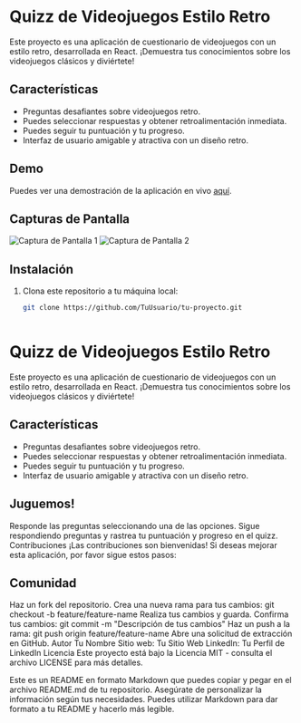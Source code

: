 # Quizz de Videojuegos Estilo Retro

Este proyecto es una aplicación de cuestionario de videojuegos con un estilo retro, desarrollada en React. ¡Demuestra tus conocimientos sobre los videojuegos clásicos y diviértete!

## Características

- Preguntas desafiantes sobre videojuegos retro.
- Puedes seleccionar respuestas y obtener retroalimentación inmediata.
- Puedes seguir tu puntuación y tu progreso.
- Interfaz de usuario amigable y atractiva con un diseño retro.

## Demo

Puedes ver una demostración de la aplicación en vivo [aquí](https://testing-indol-nine.vercel.app/).

## Capturas de Pantalla

![Captura de Pantalla 1](https://i.imgur.com/7PrZLC6.png)
![Captura de Pantalla 2](/screenshots/screenshot2.png)

## Instalación

1. Clona este repositorio a tu máquina local:

   ```bash
   git clone https://github.com/TuUsuario/tu-proyecto.git

   

# Quizz de Videojuegos Estilo Retro

Este proyecto es una aplicación de cuestionario de videojuegos con un estilo retro, desarrollada en React. ¡Demuestra tus conocimientos sobre los videojuegos clásicos y diviértete!

## Características

- Preguntas desafiantes sobre videojuegos retro.
- Puedes seleccionar respuestas y obtener retroalimentación inmediata.
- Puedes seguir tu puntuación y tu progreso.
- Interfaz de usuario amigable y atractiva con un diseño retro.



## Juguemos!
Responde las preguntas seleccionando una de las opciones.
Sigue respondiendo preguntas y rastrea tu puntuación y progreso en el quizz.
Contribuciones
¡Las contribuciones son bienvenidas! Si deseas mejorar esta aplicación, por favor sigue estos pasos:


## Comunidad
Haz un fork del repositorio.
Crea una nueva rama para tus cambios: git checkout -b feature/feature-name
Realiza tus cambios y guarda.
Confirma tus cambios: git commit -m "Descripción de tus cambios"
Haz un push a la rama: git push origin feature/feature-name
Abre una solicitud de extracción en GitHub.
Autor
Tu Nombre
Sitio web: Tu Sitio Web
LinkedIn: Tu Perfil de LinkedIn
Licencia
Este proyecto está bajo la Licencia MIT - consulta el archivo LICENSE para más detalles.


Este es un README en formato Markdown que puedes copiar y pegar en el archivo README.md de tu repositorio. Asegúrate de personalizar la información según tus necesidades. Puedes utilizar Markdown para dar formato a tu README y hacerlo más legible.

